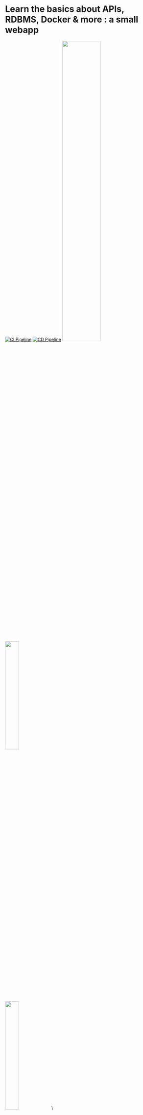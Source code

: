 # Learn the basics about APIs, RDBMS, Docker & more : a small webapp
[![CI Pipeline](https://github.com/Stephd91/FastAPI/actions/workflows/ci.yml/badge.svg)](https://github.com/Stephd91/FastAPI/actions/workflows/ci.yml)
[![CD Pipeline](https://github.com/Stephd91/FastAPI/actions/workflows/cd.yml/badge.svg)](https://github.com/Stephd91/FastAPI/actions/workflows/cd.yml)
<img src="app/static/images/Logo_Data_Engineering_101.png" width=50% height=50%>\
<img src="./Screenshot_app.jpg" width=30% height=30%>\
<img src="./Screenshot_flashsession.jpg" width=30% height=30%>\

This repository contains a FastAPI web application for anyone who wants to learn about how to create a REST API and training  📚.\
The app is composed of a backend **FastAPI - SQLAlchemy - PostgreSQL** combined with a server side rendering **Jinja2** and a simple web server **Uvicorn**. The API is containerized with **Docker** and works with a PostgreSQL database which may also be ran in another Docker container with the help of **Docker Compose**.\
Here is the project's schema architecture :\
![Alt text](/project_architecture.png?raw=true "Project architecture")
<!-- ![Schema Architecture](project_architecture.png) -->

## Table of Contents

- [Prerequisites](#prerequisites)
- [Setup](#setup)
- [Project structure](#project-structure)
- [Dockerization](#dockerization)
- [CI/CD Pipeline](#cicd-pipeline)
- [API Reference](#api-reference)
- [Lessons learned](#lessons-learned)
- [What's next ?](#whats-next)

## Prerequisites

Before you begin, ensure you have met the following requirements:

- [Python](https://www.python.org/downloads/) (3.10 or higher)
- [Docker](https://www.docker.com/products/docker-desktop)
- [GitHub account](https://github.com/)

## Setup
Clone the repository then go to the root directory :

   ```bash
   git clone https://github.com/Stephd91/FastAPI.git
   cd FastAPI
   ```
Create a .env file that will hold your database connection infos :
   ```bash
   cd app
   touch .env
   ```
Inside the .env, list the following environment variables that will be called by the *config/config_sqlalchemy.py* script :
```bash
DB_USER=postgres
DB_PASSWORD=yourpassword
DB_HOST=db
DB_PORT=5432
DB_NAME=learn_de
```
⚠️ A more secure mechanism than passing sensitive information via environment variables is to use [secrets in Docker Compose](https://docs.docker.com/compose/use-secrets/). In most cases, these secrets are mounted as files in the running container. Many apps also support env vars with a _FILE suffix to point to a file containing the variable.
<blockquote>Docker Compose provides a way for you to use secrets without having to use environment variables to store information. If you’re injecting passwords and API keys as environment variables, you risk unintentional information exposure. Environment variables are often available to all processes, and it can be difficult to track access. They can also be printed in logs when debugging errors without your knowledge. Using secrets mitigates these risks.</blockquote>

**Option 1 : use 2 independants containers to see the web app running**\
1. Run PostgreSQL in a container using the following docker run command.
  ```bash
  docker run --rm \
  --mount type=volume,src=db-data,target=/var/lib/postgresql/data \
  -p 5432:5432 \
  --network postgresnet \
  --name db \
  -e POSTGRES_PASSWORD=postgres \
  -e POSTGRES_DB=learn_de \
  postgres
  ```

2. Run the application in a container using the docker run command. 
The command *--network postgrenet* allow to create a network connection with PostgreSQL

  ```bash
  docker run --rm -d \
  --network postgresnet \
  --name rest-server \
  -p 80:80 \
  -e POSTGRES_PASSWORD=yourpassword \
  fastapiproject:v1.0.0
  ```

3. Import data from Anki_cards.csv
⚒️ TODO ⚒️

**Option 2 : use Docker Compose to continue your local dev**\
1. Open the *compose.yaml* file (placed at the root directory)
2. Verify the ports for the server (should be 80:80) and for the database (should be 5432)
3. At the root directory, create a "db" directory and place a *password.txt* file inside that will hold the database password to allwo Docker Compose to run the postgres container

```bash
  mkdir db && cd db
  echo "yourpassword" > password.txt
  docker compose up --build
```

Verify the deployment by navigating to your server address in your preferred browser.
Frontend : http://localhost:80
Automatic interactive documentation with Swagger UI (from the OpenAPI backend): http://localhost:80/docs
  ```bash
  127.0.0.1:80
  ```
3. Import data from Anki_cards.csv
⚒️ TODO ⚒️

<hr>

## Project structure
<img src="/Project_structure.jpg" width=20% height=20%>

- app: Contains the main application code (main.py), handles dependencies and data import from a provided csv
- app/alembic: Alembic migration scripts for database management
- app/config: Database initialization and session management
- app/crud: Contains the crud operations on each entity
- app/models: Data models for Cards, Themes, Users, Flash session
- app/nodes_modules: Bootstrap stuffs
- app/routers: Defines the API routes.
- app/schemas: Pydantic validation models for Cards, Themes, Users, Flash session
- app/static: CSS and JS files for server-side rendering
- app/templates: Jinja2 templates for front-end
- db: Your database password to provide to Docker Compose  
- tests: Unit tests for your application

<hr>

## Dockerization
<!-- <img src="" /> -->
After the changes you made to the app (new routes, new crud operations, ...), 
you can build the Docker Image of your modified FastAPI. The docker build command uses the Dockerfile to build a new image.
Then run the application in a Container using the docker run command. You can use a tag for your Docker image (eg. v1.1.0)

  ```bash
  docker build -t fastapiproject .
  docker run -d --name fastapicontainer -p 80:80 fastapiproject:v1.1.0
  ```

Or you can use Docker Compose as explained in [Setup](#setup)

<hr>

## CI/CD Pipeline
Automatically build and tag a Docker image and test it with GitHub Actions
1. Go to your GitHub repo > Actions tab. Then select *set up a workflow yourself*. This takes you to a page for creating a new GitHub actions workflow file in your repository, under *.github/workflows/main.yml* by default.
Or run the following command in your terminal :
```bash
mkdir -p .github/workflows
cd .github/workflows
```
2. In the editor window, copy and paste the following YAML configuration (you should have previously created a Docker [Personal Acces Token](https://docs.docker.com/docker-hub/access-tokens/)) :

  ```bash
name: CI/CD Pipeline

on: 
  push:
    tags:
      - '*'

jobs:
  build:
    runs-on: ubuntu-latest
    steps:
      -
        name: Checkout
        uses: actions/checkout@v4
      -
        name: Login to Docker Hub
        uses: docker/login-action@v3
        with:
          username: ${{ secrets.DOCKERHUB_USERNAME }}
          password: ${{ secrets.DOCKERHUB_TOKEN }}
      -
        name: Set up Docker Buildx
        uses: docker/setup-buildx-action@v3
      -
        name: Build and push
        uses: docker/build-push-action@v5
        with:
          context: .
          file: ./Dockerfile
          push: true
          tags: ${{ secrets.DOCKERHUB_USERNAME }}/clockbox:latest
  ```
4. Create a git tag and push to your GitHub repo :
  ```bash
  git tag -a v1.0.0 -m "Release version 1.0.0"
  git push origin v1.0.0
  ```

<hr>

## API Reference

#### Get the homepage

```http
  GET /app
```
Render the homepage app.html from Jinja2 to navigate through cards and their associated themes, go the other routes from here (create a card, launch a flash-session)


#### Get flash session through UI

```http
  POST /flash-session
```

| Parameter | Type     | Description                       |
| :-------- | :------- | :-------------------------------- |
| `theme(s)`      | `string` | **Required**. List of themes selected in the "Start Flash Session"popup  |
| `num_cards`      | `int` | **Required**. Nb of cards selected in the "Start Flash Session"popup |

#### Create a card through UI
```http
  POST /create-card
```

#### Modify a card
```http
  PUT /modify-card/{card_id}
```

#### Delete a card
```http
  DELETE /delete-card/{card_id}
```

<hr>

## Lessons Learned

Building this project from scratch, I could learn a lot about how API is built to exchange with its clients and its backend database.
Here are the skills I have learned from this project :
* 📌 **Database**:
  * ✅ PostgreSQL handling with CLI
  * ✅ UML diagram and entity relationships in a relational database
  * ✅ Alembic migrations
* 📌 **Python & API** :
  * ✅ SQLALchemy ORM language
  * ✅ Endpoint logic with FastAPI and crud operations
  * ✅ Pydantic model validation
  * ✅ Unit testing with pytest
* 📌 **Front-end** :
  * ✅ Some Bootstrap, HTML and Javascript coding
* 📌 **Deployment** :
  * ✅ Used "decouple" package to hide connection infos with environment variables
  * ✅ Dockerization and Docker Compose for multi containers app
  * ✅ CI/CD pipeline with GitHub Actions

<hr>

## What's next ?
For the next steps in this project, these functionnalities could be developed:
*Implement user authentication with JWT tokens to allow users to create, edit, and review their own cards.
*Provide a fully automated pipeline to ingest data from external sources (ChatGPT, websites, ...)